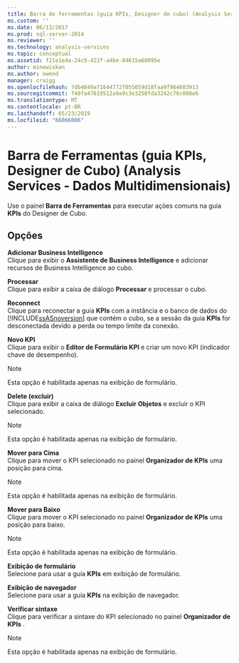 ```yaml
---
title: Barra de ferramentas (guia KPIs, Designer de cubo) (Analysis Services - dados multidimensionais) | Microsoft Docs
ms.custom: ''
ms.date: 06/13/2017
ms.prod: sql-server-2014
ms.reviewer: ''
ms.technology: analysis-services
ms.topic: conceptual
ms.assetid: f21e1e4a-24c9-422f-a4be-84615a68095e
author: minewiskan
ms.author: owend
manager: craigg
ms.openlocfilehash: 7db4849a71644772f055059d18faa9f964603913
ms.sourcegitcommit: f40fa47619512a9a9c3e3258fda3242c76c008e6
ms.translationtype: MT
ms.contentlocale: pt-BR
ms.lasthandoff: 05/23/2019
ms.locfileid: "66066006"
---
```

# <a name="toolbar-kpis-tab-cube-designer-analysis-services---multidimensional-data"></a>Barra de Ferramentas (guia KPIs, Designer de Cubo) (Analysis Services - Dados Multidimensionais)
  Use o painel **Barra de Ferramentas** para executar ações comuns na guia **KPIs** do Designer de Cubo.  
  
## <a name="options"></a>Opções  
 **Adicionar Business Intelligence**  
 Clique para exibir o **Assistente de Business Intelligence** e adicionar recursos de Business Intelligence ao cubo.  
  
 **Processar**  
 Clique para exibir a caixa de diálogo **Processar** e processar o cubo.  
  
 **Reconnect**  
 Clique para reconectar a guia **KPIs** com a instância e o banco de dados do [!INCLUDE[ssASnoversion](../includes/ssasnoversion-md.md)] que contém o cubo, se a sessão da guia **KPIs** for desconectada devido a perda ou tempo limite da conexão.  
  
 **Novo KPI**  
 Clique para exibir o **Editor de Formulário KPI** e criar um novo KPI (indicador chave de desempenho).  
  
> [!NOTE]  
>  Esta opção é habilitada apenas na exibição de formulário.  
  
 **Delete (excluir)**  
 Clique para exibir a caixa de diálogo **Excluir Objetos** e excluir o KPI selecionado.  
  
> [!NOTE]  
>  Esta opção é habilitada apenas na exibição de formulário.  
  
 **Mover para Cima**  
 Clique para mover o KPI selecionado no painel **Organizador de KPIs** uma posição para cima.  
  
> [!NOTE]  
>  Esta opção é habilitada apenas na exibição de formulário.  
  
 **Mover para Baixo**  
 Clique para mover o KPI selecionado no painel **Organizador de KPIs** uma posição para baixo.  
  
> [!NOTE]  
>  Esta opção é habilitada apenas na exibição de formulário.  
  
 **Exibição de formulário**  
 Selecione para usar a guia **KPIs** em exibição de formulário.  
  
 **Exibição de navegador**  
 Selecione para usar a guia **KPIs** na exibição de navegador.  
  
 **Verificar sintaxe**  
 Clique para verificar a sintaxe do KPI selecionado no painel **Organizador de KPIs** .  
  
> [!NOTE]  
>  Esta opção é habilitada apenas na exibição de formulário.  
  
  
